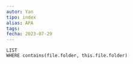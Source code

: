```yaml
---
autor: Yan
tipo: index
alias: APA
tags: 
fecha: 2023-07-29
---
```


```dataview
LIST
WHERE contains(file.folder, this.file.folder)
```
